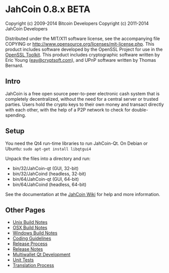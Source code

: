 JahCoin 0.8.x BETA
====================

Copyright (c) 2009-2014 Bitcoin Developers
Copyright (c) 2011-2014 JahCoin Developers

Distributed under the MIT/X11 software license, see the accompanying
file COPYING or http://www.opensource.org/licenses/mit-license.php.
This product includes software developed by the OpenSSL Project for use in the [OpenSSL Toolkit](http://www.openssl.org/). This product includes
cryptographic software written by Eric Young ([eay@cryptsoft.com](mailto:eay@cryptsoft.com)), and UPnP software written by Thomas Bernard.


Intro
---------------------
JahCoin is a free open source peer-to-peer electronic cash system that is
completely decentralized, without the need for a central server or trusted
parties.  Users hold the crypto keys to their own money and transact directly
with each other, with the help of a P2P network to check for double-spending.


Setup
---------------------
You need the Qt4 run-time libraries to run JahCoin-Qt. On Debian or Ubuntu:
	`sudo apt-get install libqtgui4`

Unpack the files into a directory and run:

- bin/32/JahCoin-qt (GUI, 32-bit)
- bin/32/JahCoind (headless, 32-bit)
- bin/64/JahCoin-qt (GUI, 64-bit)
- bin/64/JahCoind (headless, 64-bit)

See the documentation at the [JahCoin Wiki](http://JahCoin.info)
for help and more information.


Other Pages
---------------------
- [Unix Build Notes](build-unix.md)
- [OSX Build Notes](build-osx.md)
- [Windows Build Notes](build-msw.md)
- [Coding Guidelines](coding.md)
- [Release Process](release-process.md)
- [Release Notes](release-notes.md)
- [Multiwallet Qt Development](multiwallet-qt.md)
- [Unit Tests](unit-tests.md)
- [Translation Process](translation_process.md)
